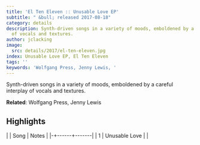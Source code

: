 ```yaml
---
title: 'El Ten Eleven :: Unusable Love EP'
subtitle: " &bull; released 2017-08-18"
category: details
description: Synth-driven songs in a variety of moods, emboldened by a careful interplay
  of vocals and textures.
author: jclacking
image:
  src: details/2017/el-ten-eleven.jpg
index: Unusable Love EP, El Ten Eleven
tags: ''
keywords: 'Wolfgang Press, Jenny Lewis, '
---
```

Synth-driven songs in a variety of moods, emboldened by a careful interplay of vocals and textures.<!--more-->

**Related**: Wolfgang Press, Jenny Lewis

## Highlights

| | Song | Notes |
|-+------+-------|
| 1 | Unusable Love |  |

